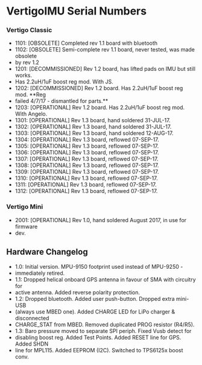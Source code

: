 # VertigoIMU Serial Numbers

### Vertigo Classic

* 1101: [OBSOLETE] Completed rev 1.1 board with bluetooth
* 1102: [OBSOLETE] Semi-complete rev 1.1 board, never tested, was made obsolete
* by rev 1.2
* 1201: [DECOMMISSIONED] Rev 1.2 board, has lifted pads on IMU but still works.
* Has 2.2uH/1uF boost reg mod. With JS.
* 1202: [DECOMMISSIONED] Rev 1.2 board. Has 2.2uH/1uF boost reg mod.  **Reg
* failed 4/7/17 - dismantled for parts.**
* 1203: [OPERATIONAL] Rev 1.2 board. Has 2.2uH/1uF boost reg mod. With Angelo.
* 1301: [OPERATIONAL] Rev 1.3 board, hand soldered 31-JUL-17.
* 1302: [OPERATIONAL] Rev 1.3 board, hand soldered 31-JUL-17.
* 1303: [OPERATIONAL] Rev 1.3 board, hand soldered 12-AUG-17.
* 1304: [OPERATIONAL] Rev 1.3 board, reflowed 07-SEP-17.
* 1305: [OPERATIONAL] Rev 1.3 board, reflowed 07-SEP-17.
* 1306: [OPERATIONAL] Rev 1.3 board, reflowed 07-SEP-17.
* 1307: [OPERATIONAL] Rev 1.3 board, reflowed 07-SEP-17.
* 1308: [OPERATIONAL] Rev 1.3 board, reflowed 07-SEP-17.
* 1309: [OPERATIONAL] Rev 1.3 board, reflowed 07-SEP-17.
* 1310: [OPERATIONAL] Rev 1.3 board, reflowed 07-SEP-17.
* 1311: [OPERATIONAL] Rev 1.3 board, reflowed 07-SEP-17.
* 1312: [OPERATIONAL] Rev 1.3 board, reflowed 07-SEP-17.

### Vertigo Mini
* 2001: [OPERATIONAL] Rev 1.0, hand soldered August 2017, in use for firmware
* dev.

## Hardware Changelog

* 1.0: Initial version. MPU-9150 footprint used instead of MPU-9250 -
* immediately retired.
* 1.1: Dropped helical onboard GPS antenna in favour of SMA with circuitry for
* active antenna. Added reverse polarity protection.
* 1.2: Dropped bluetooth. Added user push-button. Dropped extra mini-USB
* (always use MBED one). Added CHARGE LED for LiPo charger & disconnected
* CHARGE_STAT from MBED. Removed duplicated PROG resistor (R4/R5).
* 1.3: Baro pressure moved to separate SPI periph. Fixed Vusb detect for
* disabling boost reg. Added Test Points. Added RESET line for GPS. Added SHDN
* line for MPL115. Added EEPROM (I2C). Switched to TPS6125x boost conv.
